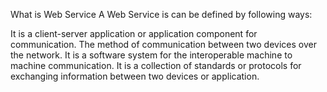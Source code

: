 What is Web Service
A Web Service is can be defined by following ways:

It is a client-server application or application component for communication.
The method of communication between two devices over the network.
It is a software system for the interoperable machine to machine communication.
It is a collection of standards or protocols for exchanging information between two devices or application.
